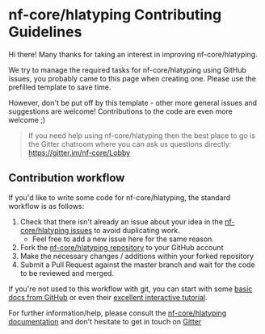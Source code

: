 # nf-core/hlatyping Contributing Guidelines

Hi there! Many thanks for taking an interest in improving nf-core/hlatyping.

We try to manage the required tasks for nf-core/hlatyping using GitHub issues, you probably came to this page when creating one. Please use the prefilled template to save time.

However, don't be put off by this template - other more general issues and suggestions are welcome! Contributions to the code are even more welcome ;)

> If you need help using nf-core/hlatyping then the best place to go is the Gitter chatroom where you can ask us questions directly: https://gitter.im/nf-core/Lobby

## Contribution workflow
If you'd like to write some code for nf-core/hlatyping, the standard workflow
is as follows:

1. Check that there isn't already an issue about your idea in the
   [nf-core/hlatyping issues](https://github.com/nf-core/hlatyping/issues) to avoid
   duplicating work.
    * Feel free to add a new issue here for the same reason.
2. Fork the [nf-core/hlatyping repository](https://github.com/nf-core/hlatyping) to your GitHub account
3. Make the necessary changes / additions within your forked repository
4. Submit a Pull Request against the master branch and wait for the code to be reviewed and merged.

If you're not used to this workflow with git, you can start with some [basic docs from GitHub](https://help.github.com/articles/fork-a-repo/) or even their [excellent interactive tutorial](https://try.github.io/).

For further information/help, please consult the [nf-core/hlatyping documentation](https://github.com/nf-core/hlatypingREADME.md#documentation) and don't hesitate to get in touch on [Gitter](https://gitter.im/nf-core/Lobby)
